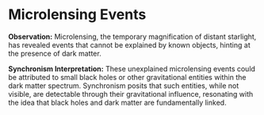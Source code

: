 # Microlensing Events

**Observation:** Microlensing, the temporary magnification of distant
starlight, has revealed events that cannot be explained by known
objects, hinting at the presence of dark matter.

**Synchronism Interpretation:** These unexplained microlensing events
could be attributed to small black holes or other gravitational entities
within the dark matter spectrum. Synchronism posits that such entities,
while not visible, are detectable through their gravitational influence,
resonating with the idea that black holes and dark matter are
fundamentally linked.